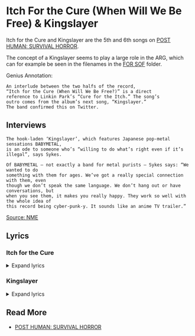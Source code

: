 # Itch For the Cure (When Will We Be Free) & Kingslayer

Itch for the Cure and Kingslayer are the 5th and 6th songs on [POST HUMAN: SURVIVAL HORROR](ph-survival-horror). 

The concept of a Kingslayer seems to play a large role in the ARG, which can 
for example be seen in the filenames in the [FOR SOF](../files/for-sof) folder.

Genius Annotation:
```
An interlude between the two halfs of the record, 
“Itch for the Cure (When Will We Be Free?)” is a direct 
reference to Linkin Park’s “Cure for the Itch.” The song’s 
outro comes from the album’s next song, “Kingslayer.” 
The band confirmed this on Twitter.
```

## Interviews

```
The hook-laden ‘Kingslayer’, which features Japanese pop-metal sensations BABYMETAL, 
is an ode to someone who’s “willing to do what’s right even if it’s illegal”, says Sykes.

Of BABYMETAL – not exactly a band for metal purists – Sykes says: “We wanted to do 
something with them for ages. We’ve got a really special connection with them, even 
though we don’t speak the same language. We don’t hang out or have conversations, but 
when you see them, it makes you really happy. They work so well with the whole idea of 
this record being cyber-punk-y. It sounds like an anime TV trailer.” 

```
[Source: NME](https://www.nme.com/big-reads/bring-me-the-horizon-cover-interview-2020-post-human-survival-horror-2804768)


## Lyrics

### Itch for the Cure
<details class="lyrics">
<summary>Expand lyrics</summary>

```
[Verse: Oliver Sykes]
I know why you're here, you're fed up of the fear
Sick of the fantasy world they've built, so you never see clear
Something is coming unplugged (Coming unplugged)
There's a glitch in your trust
You got an itch for the cure, but you're scared to walk out the door
I'm here to tell you there's a universe that lives without law
Something is coming unplugged (Unplugged)
'Cause you keep asking yourself

[Chorus: Oliver Sykes]
When will we be free?
When will we be free?
Whеn will we be free?
When will wе be free?

[Outro: Oliver Sykes & Su-Metal]
I wanna be a kingslayer (When will we be free?)
Something is coming unplugged (When will we be free?)
There's a glitch in your trust
I wanna be a kingslayer (When will we be free?)
Something is coming unplugged (When will we be free?)
There's a glitch in your trust
```
</details>

### Kingslayer

<details class="lyrics">
<summary>Expand lyrics</summary>

```
[Intro: Oli Sykes]
Blegh

[Verse 1: Oli Sykes]
Hi, are you looking for the other side?
Feel like nothing ever seems quite right?
Are you circling the drainpipe?
Getting off on pain like you're corrupted?
I need to know where your loyalties lie
Tell me, are you gonna bark or bite?
Do you really wanna twist the knife in the belly
Of the monster?

[Pre-Chorus: Oli Sykes]
Get the fuck up, wake the fuck up
Wipe the system and back the fuck up
You're a puppet when thеy cut your strings off
Don't come crawling back

[Chorus: Su-Metal]
Kingslayer, destroying castlеs in the sky
Kingslayer, forevermore the apple of my eye
I'd sacrifice my life to find you, angel of the blade
Kingslayer, come and collect us from the night

[Verse 2: Su-Metal, Oli Sykes, Su-Metal & Oli Sykes]
暗い、この見えない世界
まだ消えない未来
ただ手に入れたい another world
System failure
Life is encrypted, you are modified
Like a virus in a lullaby
Artificial till the day you die, silly programme
You're corrupted

[Pre-Chorus: Oli Sykes & Su-Metal]
Get the fuck up, wake the fuck up
Wipe the system and back the fuck up
You're a puppet when they cut your strings off
Don't come crawling back, you're on your own
さあ時の
扉を開けて行こうよ

[Chorus: Su-Metal, Su-Metal & Oli Sykes]
Kingslayer, destroying castles in the sky
Kingslayer, I'll fight for you until I die
Kingslayer, destroying castles in the sky
Kingslayer, forevermore the apple of my eye
I'd sacrifice it all to guide you, never have to battle alone
Kingslayer, come and collect us from the night

[Breakdown: Oli Sykes, Su-Metal & MOAMETAL]
This is your wake up call
We're going down the rabbit hole
Are you ready?
I can't feel you
Oh, yeah

[Outro: Oli Sykes]
Is this what you want?
This is what you'll fucking get
You motherfucking shit
```
</details>

## Read More

- [POST HUMAN: SURVIVAL HORROR](ph-survival-horror)